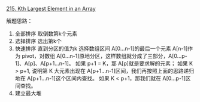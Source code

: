 [215. Kth Largest Element in an Array](https://leetcode.com/problems/kth-largest-element-in-an-array/)

解题思路：
1. 全部排序 取倒数第k个元素
2. 选择排序 选出第k个
3. 快速排序 直到分区的值为k
选择数组区间 A[0…n-1]的最后一个元素 A[n-1]作为 pivot，对数组 A[0…n-1]原地分区，这样数组就分成了三部分，A[0…p-1]、A[p]、A[p+1…n-1]。
如果 p+1 = K，那 A[p]就是要求解的元素；
如果 K > p+1, 说明第 K 大元素出现在 A[p+1…n-1]区间，我们再按照上面的思路递归地在 A[p+1…n-1]这个区间内查找。
如果 K < p+1，那我们就在 A[0…p-1]区间查找。
4. 建立最大堆